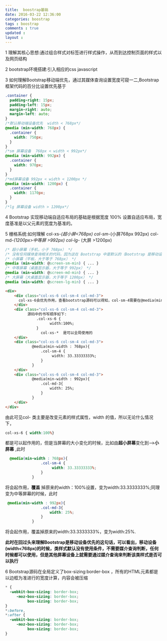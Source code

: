 ```yaml
---
title:  boostrap基础 
date: 2016-03-22 12:36:00
categories: boostrap
tags : boostrap
comments : true 
updated : 
layout : 
---
```


1 理解其核心思想:通过组合样式对标签进行样式操作，从而到达控制页面的样式以及网页结构

2 bootstrap环境搭建:引入相应的css  javascript

3 如何理解Bootstrap移动端优先，通过其媒体查询设置宽度可窥一二,Bootstrap框架代码的百分比设置优先基于

```css
.container {
  padding-right: 15px;
  padding-left: 15px;
  margin-right: auto;
  margin-left: auto;
}
/*默认移动端设备优先  width < 768px*/
@media (min-width: 768px) {
  .container {
    width: 750px;
  }
}
/*sm 屏幕设备  768px < width < 992px*/
@media (min-width: 992px) {
  .container {
    width: 970px;
  }
}
/*md屏幕设备 992px < width < 1200px */
@media (min-width: 1200px) {
  .container {
    width: 1170px;
  }
}
/*lg 屏幕设备 width > 1200px*/
```

4 Bootstrap 实现移动端自适应布局的基础是根据宽度 100% 设置自适应布局，宽度基准是以父元素的宽度为基准的。

5 栅格系统:如何理解 col-xs-*(超小屏<768px) col-sm-*(小屏768px  992px) col-md-*(1200px>中等屏 >992px) col-lg-* (大屏 >1200px)

```css
/* 超小屏幕（手机，小于 768px） */
/* 没有任何媒体查询相关的代码，因为这在 Bootstrap 中是默认的（Bootstrap 是移动设备优先的） */
/* 小屏幕（平板，大于等于 768px） */
@media (min-width: @screen-sm-min) { ... }
/* 中等屏幕（桌面显示器，大于等于 992px） */
@media (min-width: @screen-md-min) { ... }
/* 大屏幕（大桌面显示器，大于等于 1200px） */
@media (min-width: @screen-lg-min) { ... }
```

```html
<div>
  	<div class="col-xs-6 col-sm-4 col-md-3">
      col-xs-6会优先作用，查看bootstrap源码可以得知，col-sm-4需要在@media(min-width : 768px){}成立的时		候，该类才会起作用，col-md-3需要在@media(min-width : 992px){}成立的时候才会起作用。
	</div>
   	<div class="col-xs-6 col-sm-4 col-md-3">
          源码中的书写顺序如下:
              .col-xs-6 {
                    width:100%;
              }
      			col-xs-*  是可以全局使用的
	</div>
   	<div class="col-xs-6 col-sm-4 col-md-3">
            @media(min-width : 768px){
                .col-sm-4 {
                     width: 33.33333333%;
                }  
            }
	</div>
   	<div class="col-xs-6 col-sm-4 col-md-3">
            @media(min-width : 992px){
                .col-md-3{
                    width: 25%;
                }
            }
	</div>
</div>
```

由此可见col-  类主要是改变元素的样式属性，width 的值，所以无论什么情况下，

```css
col-xs-6 { width:100%}
```

都是可以起作用的，但是当屏幕的大小变化的时候，比如由**超小屏幕**变化到—>**小屏幕** ,此时

```css
  @media(min-width : 768px){
                .col-sm-4 {
                     width: 33.33333333%;
                }  
            }
```

将会起作用，**覆盖** 掉原来的width：100%设置，变为width:33.3333333%;同理变为中等屏幕的时候，此时

```css
 @media(min-width : 992px){
                .col-md-3{
                    width: 25%;
                }
            }
```

将会起作用，覆盖掉原来的width:33.3333333%，变为width:25%.

**此时在回过头来理解Bootstrap是移动设备优先的这句话，可以看出，移动设备(width<768px)的时候，类样式默认没有使用条件，不需要媒介查询判断，任何时候都可以使用，但是其他屏幕设备上就需要通过媒介查询来判断该类样式是否可以执行**   

6 Bootstrap源码在全局定义了box-sizing:border-box ，所有的HTML元素都是以边框为准进行的宽度计算，内容会被压缩

```css
* {
  -webkit-box-sizing: border-box;
     -moz-box-sizing: border-box;
          box-sizing: border-box;
}
*:before,
*:after {
  -webkit-box-sizing: border-box;
     -moz-box-sizing: border-box;
          box-sizing: border-box;
}
```






